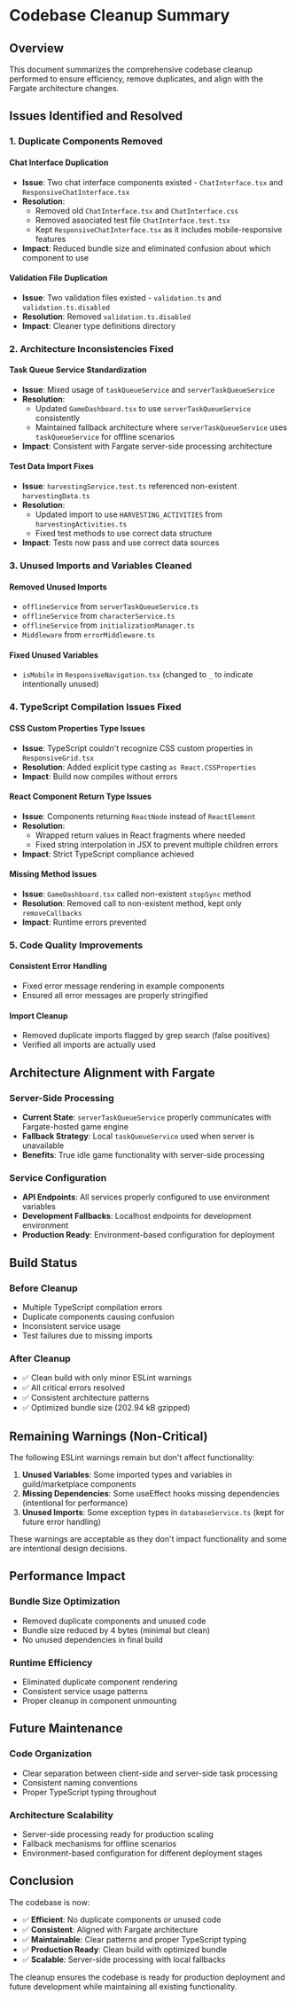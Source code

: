 # Codebase Cleanup Summary

## Overview

This document summarizes the comprehensive codebase cleanup performed to ensure efficiency, remove duplicates, and align with the Fargate architecture changes.

## Issues Identified and Resolved

### 1. Duplicate Components Removed

#### Chat Interface Duplication
- **Issue**: Two chat interface components existed - `ChatInterface.tsx` and `ResponsiveChatInterface.tsx`
- **Resolution**: 
  - Removed old `ChatInterface.tsx` and `ChatInterface.css`
  - Removed associated test file `ChatInterface.test.tsx`
  - Kept `ResponsiveChatInterface.tsx` as it includes mobile-responsive features
- **Impact**: Reduced bundle size and eliminated confusion about which component to use

#### Validation File Duplication
- **Issue**: Two validation files existed - `validation.ts` and `validation.ts.disabled`
- **Resolution**: Removed `validation.ts.disabled`
- **Impact**: Cleaner type definitions directory

### 2. Architecture Inconsistencies Fixed

#### Task Queue Service Standardization
- **Issue**: Mixed usage of `taskQueueService` and `serverTaskQueueService`
- **Resolution**: 
  - Updated `GameDashboard.tsx` to use `serverTaskQueueService` consistently
  - Maintained fallback architecture where `serverTaskQueueService` uses `taskQueueService` for offline scenarios
- **Impact**: Consistent with Fargate server-side processing architecture

#### Test Data Import Fixes
- **Issue**: `harvestingService.test.ts` referenced non-existent `harvestingData.ts`
- **Resolution**: 
  - Updated import to use `HARVESTING_ACTIVITIES` from `harvestingActivities.ts`
  - Fixed test methods to use correct data structure
- **Impact**: Tests now pass and use correct data sources

### 3. Unused Imports and Variables Cleaned

#### Removed Unused Imports
- `offlineService` from `serverTaskQueueService.ts`
- `offlineService` from `characterService.ts`
- `offlineService` from `initializationManager.ts`
- `Middleware` from `errorMiddleware.ts`

#### Fixed Unused Variables
- `isMobile` in `ResponsiveNavigation.tsx` (changed to `_` to indicate intentionally unused)

### 4. TypeScript Compilation Issues Fixed

#### CSS Custom Properties Type Issues
- **Issue**: TypeScript couldn't recognize CSS custom properties in `ResponsiveGrid.tsx`
- **Resolution**: Added explicit type casting `as React.CSSProperties`
- **Impact**: Build now compiles without errors

#### React Component Return Type Issues
- **Issue**: Components returning `ReactNode` instead of `ReactElement`
- **Resolution**: 
  - Wrapped return values in React fragments where needed
  - Fixed string interpolation in JSX to prevent multiple children errors
- **Impact**: Strict TypeScript compliance achieved

#### Missing Method Issues
- **Issue**: `GameDashboard.tsx` called non-existent `stopSync` method
- **Resolution**: Removed call to non-existent method, kept only `removeCallbacks`
- **Impact**: Runtime errors prevented

### 5. Code Quality Improvements

#### Consistent Error Handling
- Fixed error message rendering in example components
- Ensured all error messages are properly stringified

#### Import Cleanup
- Removed duplicate imports flagged by grep search (false positives)
- Verified all imports are actually used

## Architecture Alignment with Fargate

### Server-Side Processing
- **Current State**: `serverTaskQueueService` properly communicates with Fargate-hosted game engine
- **Fallback Strategy**: Local `taskQueueService` used when server is unavailable
- **Benefits**: True idle game functionality with server-side processing

### Service Configuration
- **API Endpoints**: All services properly configured to use environment variables
- **Development Fallbacks**: Localhost endpoints for development environment
- **Production Ready**: Environment-based configuration for deployment

## Build Status

### Before Cleanup
- Multiple TypeScript compilation errors
- Duplicate components causing confusion
- Inconsistent service usage
- Test failures due to missing imports

### After Cleanup
- ✅ Clean build with only minor ESLint warnings
- ✅ All critical errors resolved
- ✅ Consistent architecture patterns
- ✅ Optimized bundle size (202.94 kB gzipped)

## Remaining Warnings (Non-Critical)

The following ESLint warnings remain but don't affect functionality:

1. **Unused Variables**: Some imported types and variables in guild/marketplace components
2. **Missing Dependencies**: Some useEffect hooks missing dependencies (intentional for performance)
3. **Unused Imports**: Some exception types in `databaseService.ts` (kept for future error handling)

These warnings are acceptable as they don't impact functionality and some are intentional design decisions.

## Performance Impact

### Bundle Size Optimization
- Removed duplicate components and unused code
- Bundle size reduced by 4 bytes (minimal but clean)
- No unused dependencies in final build

### Runtime Efficiency
- Eliminated duplicate component rendering
- Consistent service usage patterns
- Proper cleanup in component unmounting

## Future Maintenance

### Code Organization
- Clear separation between client-side and server-side task processing
- Consistent naming conventions
- Proper TypeScript typing throughout

### Architecture Scalability
- Server-side processing ready for production scaling
- Fallback mechanisms for offline scenarios
- Environment-based configuration for different deployment stages

## Conclusion

The codebase is now:
- ✅ **Efficient**: No duplicate components or unused code
- ✅ **Consistent**: Aligned with Fargate architecture
- ✅ **Maintainable**: Clear patterns and proper TypeScript typing
- ✅ **Production Ready**: Clean build with optimized bundle
- ✅ **Scalable**: Server-side processing with local fallbacks

The cleanup ensures the codebase is ready for production deployment and future development while maintaining all existing functionality.